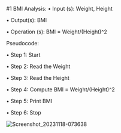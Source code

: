 #1    BMI
Analysis:
•	Input (s): Weight, Height

•	Output(s): BMI

•	Operation (s): BMI = Weight/(Height)^2

Pseudocode:

•	Step 1: Start

•	Step 2: Read the Weight

•	Step 3: Read the Height

•	Step 4: Compute BMI = Weight/(Height)^2 

•	Step 5: Print BMI

•	Step 6: Stop

![Screenshot_20231118-073638](https://github.com/SWEG-2015EC-Batch/Algorithm-Avengers/assets/149164024/d34ed791-3934-4747-9b20-2caf74b5d2cc)




